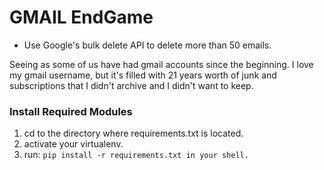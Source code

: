 # GMAIL EndGame
* Use Google's bulk delete API to delete more than 50 emails.
 
Seeing as some of us have had gmail accounts since the beginning.
I love my gmail username, but it's filled with 21 years worth of junk and subscriptions
that I didn't archive and I didn't want to keep.


### Install Required Modules
1. cd to the directory where requirements.txt is located.
2. activate your virtualenv.
3. run: `pip install -r requirements.txt in your shell.`

